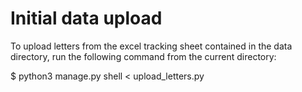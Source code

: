 # Initial data upload
To upload letters from the excel tracking sheet contained in the data directory, run the following command from the current directory:

$ python3 manage.py shell < upload_letters.py
